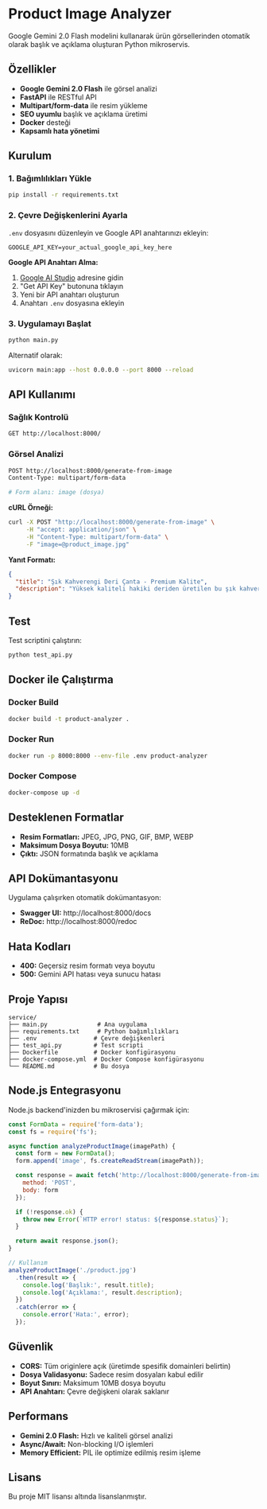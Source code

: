 # Product Image Analyzer

Google Gemini 2.0 Flash modelini kullanarak ürün görsellerinden otomatik olarak başlık ve açıklama oluşturan Python mikroservis.

## Özellikler

- **Google Gemini 2.0 Flash** ile görsel analizi
- **FastAPI** ile RESTful API
- **Multipart/form-data** ile resim yükleme
- **SEO uyumlu** başlık ve açıklama üretimi
- **Docker** desteği
- **Kapsamlı hata yönetimi**

## Kurulum

### 1. Bağımlılıkları Yükle

```bash
pip install -r requirements.txt
```

### 2. Çevre Değişkenlerini Ayarla

`.env` dosyasını düzenleyin ve Google API anahtarınızı ekleyin:

```env
GOOGLE_API_KEY=your_actual_google_api_key_here
```

**Google API Anahtarı Alma:**
1. [Google AI Studio](https://aistudio.google.com/) adresine gidin
2. "Get API Key" butonuna tıklayın
3. Yeni bir API anahtarı oluşturun
4. Anahtarı `.env` dosyasına ekleyin

### 3. Uygulamayı Başlat

```bash
python main.py
```

Alternatif olarak:
```bash
uvicorn main:app --host 0.0.0.0 --port 8000 --reload
```

## API Kullanımı

### Sağlık Kontrolü
```bash
GET http://localhost:8000/
```

### Görsel Analizi
```bash
POST http://localhost:8000/generate-from-image
Content-Type: multipart/form-data

# Form alanı: image (dosya)
```

**cURL Örneği:**
```bash
curl -X POST "http://localhost:8000/generate-from-image" \
     -H "accept: application/json" \
     -H "Content-Type: multipart/form-data" \
     -F "image=@product_image.jpg"
```

**Yanıt Formatı:**
```json
{
  "title": "Şık Kahverengi Deri Çanta - Premium Kalite",
  "description": "Yüksek kaliteli hakiki deriden üretilen bu şık kahverengi çanta, hem günlük hem de iş hayatında kullanım için idealdir. Geniş iç hacmi sayesinde tüm ihtiyaçlarınızı rahatça taşıyabilirsiniz. Dayanıklı fermuarı ve ergonomik sapları ile uzun yıllar kullanabileceğiniz bu çanta, stilinizi tamamlayan mükemmel bir aksesuar..."
}
```

## Test

Test scriptini çalıştırın:
```bash
python test_api.py
```

## Docker ile Çalıştırma

### Docker Build
```bash
docker build -t product-analyzer .
```

### Docker Run
```bash
docker run -p 8000:8000 --env-file .env product-analyzer
```

### Docker Compose
```bash
docker-compose up -d
```

## Desteklenen Formatlar

- **Resim Formatları:** JPEG, JPG, PNG, GIF, BMP, WEBP
- **Maksimum Dosya Boyutu:** 10MB
- **Çıktı:** JSON formatında başlık ve açıklama

## API Dokümantasyonu

Uygulama çalışırken otomatik dokümantasyon:
- **Swagger UI:** http://localhost:8000/docs
- **ReDoc:** http://localhost:8000/redoc

## Hata Kodları

- **400:** Geçersiz resim formatı veya boyutu
- **500:** Gemini API hatası veya sunucu hatası

## Proje Yapısı

```
service/
├── main.py              # Ana uygulama
├── requirements.txt     # Python bağımlılıkları
├── .env                # Çevre değişkenleri
├── test_api.py         # Test scripti
├── Dockerfile          # Docker konfigürasyonu
├── docker-compose.yml  # Docker Compose konfigürasyonu
└── README.md           # Bu dosya
```

## Node.js Entegrasyonu

Node.js backend'inizden bu mikroservisi çağırmak için:

```javascript
const FormData = require('form-data');
const fs = require('fs');

async function analyzeProductImage(imagePath) {
  const form = new FormData();
  form.append('image', fs.createReadStream(imagePath));

  const response = await fetch('http://localhost:8000/generate-from-image', {
    method: 'POST',
    body: form
  });

  if (!response.ok) {
    throw new Error(`HTTP error! status: ${response.status}`);
  }

  return await response.json();
}

// Kullanım
analyzeProductImage('./product.jpg')
  .then(result => {
    console.log('Başlık:', result.title);
    console.log('Açıklama:', result.description);
  })
  .catch(error => {
    console.error('Hata:', error);
  });
```

## Güvenlik

- **CORS:** Tüm originlere açık (üretimde spesifik domainleri belirtin)
- **Dosya Validasyonu:** Sadece resim dosyaları kabul edilir
- **Boyut Sınırı:** Maksimum 10MB dosya boyutu
- **API Anahtarı:** Çevre değişkeni olarak saklanır

## Performans

- **Gemini 2.0 Flash:** Hızlı ve kaliteli görsel analizi
- **Async/Await:** Non-blocking I/O işlemleri
- **Memory Efficient:** PIL ile optimize edilmiş resim işleme

## Lisans

Bu proje MIT lisansı altında lisanslanmıştır.
